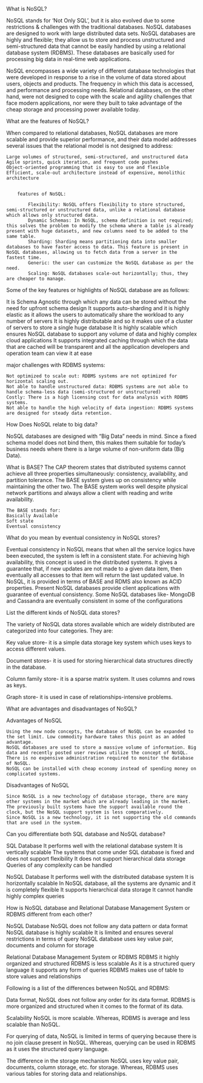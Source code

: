 What is NoSQL?

NoSQL stands for ‘Not Only SQL’, but it is also evolved due to some restrictions & challenges with the traditional databases. NoSQL databases are designed to work with large distributed data sets. NoSQL databases are highly and flexible; they allow us to store and process unstructured and semi-structured data that cannot be easily handled by using a relational database system (RDBMS). These databases are basically used for processing big data in real-time web applications.

NoSQL encompasses a wide variety of different database technologies that were developed in response to a rise in the volume of data stored about users, objects and products. The frequency in which this data is accessed, and performance and processing needs. Relational databases, on the other hand, were not designed to cope with the scale and agility challenges that face modern applications, nor were they built to take advantage of the cheap storage and processing power available today.



What are the features of NoSQL?

When compared to relational databases, NoSQL databases are more scalable and provide superior performance, and their data model addresses several issues that the relational model is not designed to address:

    Large volumes of structured, semi-structured, and unstructured data
    Agile sprints, quick iteration, and frequent code pushes
    Object-oriented programming that is easy to use and flexible
    Efficient, scale-out architecture instead of expensive, monolithic architecture


		features of NoSQL:

		    Flexibility: NoSQL offers flexibility to store structured, semi-structured or unstructured data, unlike a relational database which allows only structured data.
		    Dynamic Schemas: In NoSQL, schema definition is not required; this solves the problem to modify the schema where a table is already present with huge datasets, and new columns need to be added to the same table.
		    Sharding: Sharding means partitioning data into smaller databases to have faster access to data. This feature is present in NoSQL databases, allowing us to fetch data from a server in the fastest time.
		    Generic: the user can customize the NoSQL database as per the need.
		    Scaling: NoSQL databases scale-out horizontally; thus, they are cheaper to manage.


Some of the key features or highlights of NoSQL database are as follows:

  It is Schema Agnostic through which any data can be stored without the need for upfront schema design
  It supports auto-sharding and it is highly elastic as it allows the users to automatically share the workload to any number of servers
  It is highly distributable and so it makes use of a cluster of servers to store a single huge database
  It is highly scalable which ensures NoSQL database to support any volume of data and highly complex cloud applications
  It supports integrated caching through which the data that are cached will be transparent and all the application developers and operation team can view it at ease





major challenges with RDBMS systems:

    Not optimized to scale out: RDBMS systems are not optimized for horizontal scaling out.
    Not able to handle unstructured data: RDBMS systems are not able to handle schema-less data (semi-structured or unstructured)
    Costly: There is a high licensing cost for data analysis with RDBMS systems.
    Not able to handle the high velocity of data ingestion: RDBMS systems are designed for steady data retention.



How Does NoSQL relate to big data?

NoSQL databases are designed with “Big Data” needs in mind. Since a fixed schema model does not bind them, this makes them suitable for today’s business needs where there is a large volume of non-uniform data (Big Data).



What is BASE?
The CAP theorem states that distributed systems cannot achieve all three properties simultaneously: consistency, availability, and partition tolerance. The BASE system gives up on consistency while maintaining the other two. The BASE system works well despite physical network partitions and always allow a client with reading and write availability.

    The BASE stands for:
    Basically Available
    Soft state
    Eventual consistency


What do you mean by eventual consistency in NoSQL stores?

Eventual consistency in NoSQL means that when all the service logics have been executed, the system is left in a consistent state. For achieving high availability, this concept is used in the distributed systems. It gives a guarantee that, if new updates are not made to a given data item, then eventually all accesses to that item will return the last updated value. In NoSQL, it is provided in terms of BASE and RDMS also known as ACID properties. Present NoSQL databases provide client applications with guarantee of eventual consistency. Some NoSQL databases like- MongoDB and Cassandra are eventually consistent in some of the configurations




List the different kinds of NoSQL data stores?

The variety of NoSQL data stores available which are widely distributed are categorized into four categories. They are:

Key value store- it is a simple data storage key system which uses keys to access different values.

Document stores- it is used for storing hierarchical data structures directly in the database.

Column family store- it is a sparse matrix system. It uses columns and rows as keys.

Graph store- it is used in case of relationships-intensive problems.



What are advantages and disadvantages of NoSQL?

Advantages of NoSQL

    Using the new node concepts, the database of NoSQL can be expanded to the set limit. Low commodity hardware takes this point as an added advantage.
    NoSQL databases are used to store a massive volume of information. Big data and recently posted user reviews utilize the concept of NoSQL.
    There is no expensive administration required to monitor the database of NoSQL.
    NoSQL can be installed with cheap economy instead of spending money on complicated systems.

Disadvantages of NoSQL

    Since NoSQL is a new technology of database storage, there are many other systems in the market which are already leading in the market.
    The previously built systems have the support available round the clock, but the NoSQL support system is less comparatively.
    Since NoSQL is a new technology, it is not supporting the old commands that are used in the system.






Can you differentiate both SQL database and NoSQL database?

SQL Database
	It performs well with the relational database system
	It is vertically scalable
	The systems that come under SQL database is fixed and does not support
	flexibility
	It does not support hierarchical data storage
	Queries of any complexity can be handled

NoSQL Database
	It performs well with the distributed database system
	It is horizontally scalable
	In NoSQL database, all the systems are dynamic and it is completely flexible
	It supports hierarchical data storage
	It cannot handle highly complex queries



How is NoSQL database and Relational Database Management System or RDBMS different from each other?

NoSQL Database
	NoSQL does not follow any data pattern or data format
	NoSQL database is highly scalable
	It is limited and ensures several restrictions in terms of query
	NoSQL database uses key value pair, documents and column for storage

Relational Database Management System or RDBMS
	RDBMS it highly organized and structured
	RDBMS is less scalable
	As it is a structured query language it supports any form of queries
	RDBMS makes use of table to store values and relationships


Following is a list of the differences between NoSQL and RDBMS:

Data format,
	NoSQL does not follow any order for its data format.
	RDBMS is more organized and structured when it comes to the format of its data.

Scalability
	NoSQL is more scalable.
	Whereas, RDBMS is average and less scalable than NoSQL.

For querying of data,
	NoSQL is limited in terms of querying because there is no join clause present in NoSQL.
	Whereas, querying can be used in RDBMS as it uses the structured query language.

The difference in the storage mechanism
	NoSQL uses key value pair, documents, column storage, etc. for storage.
	Whereas, RDBMS uses various tables for storing data and relationships.
